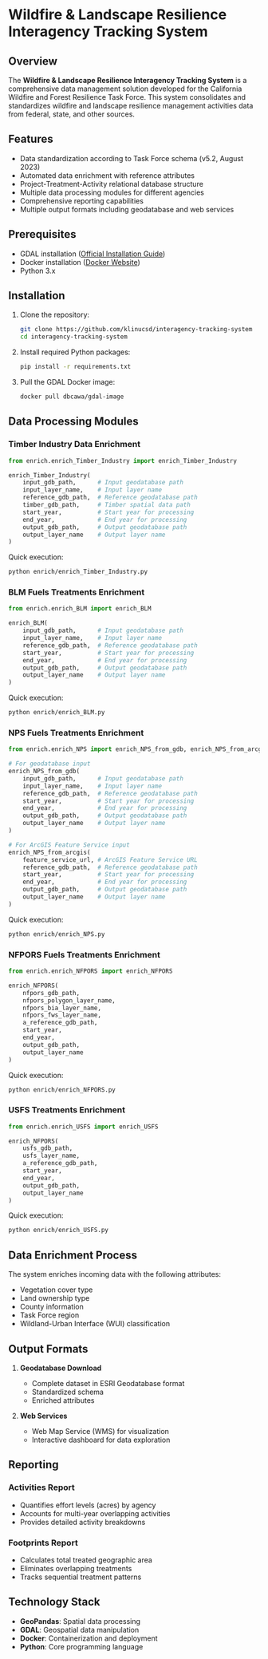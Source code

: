# Wildfire & Landscape Resilience Interagency Tracking System

## Overview

The **Wildfire & Landscape Resilience Interagency Tracking System** is a comprehensive data management solution developed for the California Wildfire and Forest Resilience Task Force. This system consolidates and standardizes wildfire and landscape resilience management activities data from federal, state, and other sources.

## Features

- Data standardization according to Task Force schema (v5.2, August 2023)
- Automated data enrichment with reference attributes
- Project-Treatment-Activity relational database structure
- Multiple data processing modules for different agencies
- Comprehensive reporting capabilities
- Multiple output formats including geodatabase and web services

## Prerequisites

- GDAL installation ([Official Installation Guide](https://gdal.org/download.html))
- Docker installation ([Docker Website](https://www.docker.com/))
- Python 3.x

## Installation

1. Clone the repository:
   ```bash
   git clone https://github.com/klinucsd/interagency-tracking-system
   cd interagency-tracking-system
   ```

2. Install required Python packages:
   ```bash
   pip install -r requirements.txt
   ```

3. Pull the GDAL Docker image:
   ```bash
   docker pull dbcawa/gdal-image
   ```

## Data Processing Modules

### Timber Industry Data Enrichment

```python
from enrich.enrich_Timber_Industry import enrich_Timber_Industry

enrich_Timber_Industry(
    input_gdb_path,      # Input geodatabase path
    input_layer_name,    # Input layer name
    reference_gdb_path,  # Reference geodatabase path
    timber_gdb_path,     # Timber spatial data path
    start_year,          # Start year for processing
    end_year,            # End year for processing
    output_gdb_path,     # Output geodatabase path
    output_layer_name    # Output layer name
)
```

Quick execution:
```bash
python enrich/enrich_Timber_Industry.py
```

### BLM Fuels Treatments Enrichment

```python
from enrich.enrich_BLM import enrich_BLM

enrich_BLM(
    input_gdb_path,      # Input geodatabase path
    input_layer_name,    # Input layer name
    reference_gdb_path,  # Reference geodatabase path
    start_year,          # Start year for processing
    end_year,            # End year for processing
    output_gdb_path,     # Output geodatabase path
    output_layer_name    # Output layer name
)
```

Quick execution:
```bash
python enrich/enrich_BLM.py
```

### NPS Fuels Treatments Enrichment

```python
from enrich.enrich_NPS import enrich_NPS_from_gdb, enrich_NPS_from_arcgis

# For geodatabase input
enrich_NPS_from_gdb(
    input_gdb_path,      # Input geodatabase path
    input_layer_name,    # Input layer name
    reference_gdb_path,  # Reference geodatabase path
    start_year,          # Start year for processing
    end_year,            # End year for processing
    output_gdb_path,     # Output geodatabase path
    output_layer_name    # Output layer name
)

# For ArcGIS Feature Service input
enrich_NPS_from_arcgis(
    feature_service_url, # ArcGIS Feature Service URL
    reference_gdb_path,  # Reference geodatabase path
    start_year,          # Start year for processing
    end_year,            # End year for processing
    output_gdb_path,     # Output geodatabase path
    output_layer_name    # Output layer name
)
```

Quick execution:
```bash
python enrich/enrich_NPS.py
```

### NFPORS Fuels Treatments Enrichment


```python
from enrich.enrich_NFPORS import enrich_NFPORS

enrich_NFPORS(
    nfpors_gdb_path,	
    nfpors_polygon_layer_name,
    nfpors_bia_layer_name,
    nfpors_fws_layer_name,
    a_reference_gdb_path,
    start_year,
    end_year,
    output_gdb_path,
    output_layer_name
)
```

Quick execution:
```bash
python enrich/enrich_NFPORS.py
```

### USFS Treatments Enrichment


```python
from enrich.enrich_USFS import enrich_USFS

enrich_NFPORS(
    usfs_gdb_path,
    usfs_layer_name, 
    a_reference_gdb_path,
    start_year,
    end_year,
    output_gdb_path,
    output_layer_name
)
```

Quick execution:
```bash
python enrich/enrich_USFS.py
```

## Data Enrichment Process

The system enriches incoming data with the following attributes:
- Vegetation cover type
- Land ownership type
- County information
- Task Force region
- Wildland-Urban Interface (WUI) classification

## Output Formats

1. **Geodatabase Download**
   - Complete dataset in ESRI Geodatabase format
   - Standardized schema
   - Enriched attributes

2. **Web Services**
   - Web Map Service (WMS) for visualization
   - Interactive dashboard for data exploration

## Reporting

### Activities Report
- Quantifies effort levels (acres) by agency
- Accounts for multi-year overlapping activities
- Provides detailed activity breakdowns

### Footprints Report
- Calculates total treated geographic area
- Eliminates overlapping treatments
- Tracks sequential treatment patterns

## Technology Stack

- **GeoPandas**: Spatial data processing
- **GDAL**: Geospatial data manipulation
- **Docker**: Containerization and deployment
- **Python**: Core programming language
